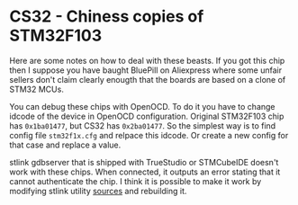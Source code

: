 # CS32 - Chiness copies of STM32F103

Here are some notes on how to deal with these beasts. If you got this chip then I suppose you have baught BluePill on Aliexpress where some unfair sellers don't claim clearly enougth that the boards are based on a clone of STM32 MCUs.

You can debug these chips with OpenOCD. To do it you have to change idcode of the device in OpenOCD configuration. Original STM32F103 chip has `0x1ba01477`, but CS32 has `0x2ba01477`. So the simplest way is to find config file `stm32f1x.cfg` and relpace this idcode. Or create a new config for that case and replace a value.

stlink gdbserver that is shipped with TrueStudio or STMCubeIDE doesn't work with these chips. When connected, it outputs an error stating that it cannot authenticate the chip. I think it is possible to make it work by modifying stlink utility [sources](https://github.com/stlink-org/stlink) and rebuilding it.
